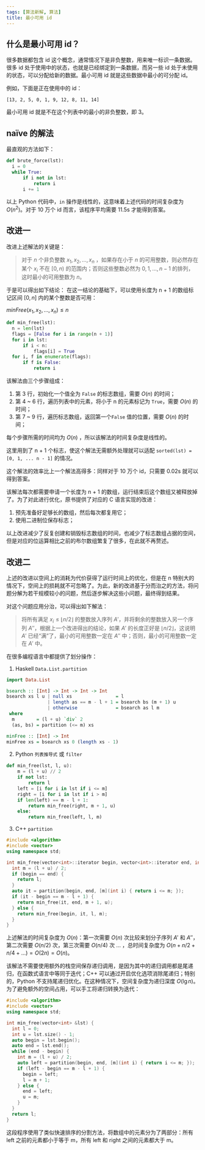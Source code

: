 ```yaml
---
tags: [算法新解, 算法]
title: 最小可用 id
---
```


## 什么是最小可用 id？

很多数据都包含 id 这个概念，通常情况下是非负整数，用来唯一标识一条数据。很多 id 处于使用中的状态，也就是已经绑定到一条数据，而另一些 id 处于未使用的状态，可以分配给新的数据。最小可用 id 就是这些数据中最小的可分配 id。

<!--truncate-->

例如，下面是正在使用中的 id：

```
[13, 2, 5, 0, 1, 9, 12, 8, 11, 14]
```

最小可用 id 就是不在这个列表中的最小的非负整数，即 3。

## naïve 的解法

最直观的方法如下：

```python
def brute_force(lst):
  i = 0
  while True:
      if i not in lst:
          return i
      i += 1
```

以上 Python 代码中，`in` 操作是线性的，这意味着上述代码的时间复杂度为 $O(n^2)$。对于 10 万个 id 而言，该程序平均需要 11.5s 才能得到答案。

## 改进一

改进上述解法的关键是：

> 对于 $n$ 个非负整数 $x_1, x_2, ..., x_n$ ，如果存在小于 $n$ 的可用整数，则必然存在某个 $x_i$ 不在 $[0, n)$ 的范围内；否则这些整数必然为 $0, 1, ..., n-1$ 的排列，这时最小的可用整数为 $n$。

于是可以得出如下结论：
在这一结论的基础下，可以使用长度为 n + 1 的数组标记区间 $[0, n]$ 内的某个整数是否可用：

$minFree(x_1, x_2, ..., x_n) \leqslant n$

```python
def min_free(lst):
  n = len(lst)
  flags = [False for i in range(n + 1)]
  for i in lst:
      if i < n:
          flags[i] = True
  for i, f in enumerate(flags):
      if f is False:
          return i
```

该解法由三个步骤组成：

1. 第 3 行，初始化一个值全为 `False` 的标志数组，需要 $O(n)$ 的时间；
2. 第 4 ~ 6 行，遍历列表中的元素，将小于 n 的元素标记为 `True`，需要 $O(n)$ 的时间；
3. 第 7 ~ 9 行，遍历标志数组，返回第一个`False` 值的位置，需要 $O(n)$ 的时间；

每个步骤所需的时间均为 $O(n)$ ，所以该解法的时间复杂度是线性的。

这里用到了 n + 1 个标志，使这个解法无需额外处理就可以适配 `sorted(lst) = [0, 1, ... n - 1]` 的情况。

这个解法的效率比上一个解法高得多：同样对于 10 万个 id，只需要 0.02s 就可以得到答案。

该解法每次都需要申请一个长度为 n + 1 的数组，运行结束后这个数组又被释放掉了。为了对此进行优化，原书提供了对应的 C 语言实现的改进：

1. 预先准备好足够长的数组，然后每次都复用它；
2. 使用二进制位保存标志；

以上改进减少了反复创建和销毁标志数组的时间，也减少了标志数组占据的空间，但是对应的位运算相比之前的布尔数组繁复了很多，在此就不再赘述。

## 改进二

上述的改进以空间上的消耗为代价获得了运行时间上的优化，但是在 n 特别大的情况下，空间上的损耗就不可忽略了。为此，新的改进基于分而治之的方法，将问题分解为若干规模较小的问题，然后逐步解决这些小问题，最终得到结果。

对这个问题应用分治，可以得出如下解法：

> 将所有满足 $x_i \leqslant \lfloor n/2 \rfloor$ 的整数放入序列 $A'$，并将剩余的整数放入另一个序列 $A''$，根据上一个改进得出的结论，如果 $A'$ 的长度正好是 $\lfloor n/2 \rfloor$，这说明 $A'$ 已经“满”了，最小的可用整数一定在 $A''$ 中；否则，最小的可用整数一定在 $A'$ 中。

在很多编程语言中都提供了划分操作：

1. Haskell `Data.List.partition`

```haskell
import Data.List

bsearch :: [Int] -> Int -> Int -> Int
bsearch xs l u | null xs                = l
               | length as == m - l + 1 = bsearch bs (m + 1) u
               | otherwise              = bsearch as l m
 where
  m        = (l + u) `div` 2
  (as, bs) = partition (<= m) xs

minFree :: [Int] -> Int
minFree xs = bsearch xs 0 (length xs - 1)
```

2. Python `列表推导式` 或 `filter`

```python
def min_free(lst, l, u):
    m = (l + u) // 2
    if not lst:
        return l
    left = [i for i in lst if i <= m]
    right = [i for i in lst if i > m]
    if len(left) == m - l + 1:
        return min_free(right, m + 1, u)
    else:
        return min_free(left, l, m)
```

3. C++ `partition`

```cpp
#include <algorithm>
#include <vector>
using namespace std;

int min_free(vector<int>::iterator begin, vector<int>::iterator end, int l, int u) {
  int m = (l + u) / 2;
  if (begin == end) {
    return l;
  }
  auto it = partition(begin, end, [m](int i) { return i <= m; });
  if (it - begin == m - l + 1) {
    return min_free(it, end, m + 1, u);
  } else {
    return min_free(begin, it, l, m);
  }
}
```

上述解法的时间复杂度为 $O(n)$：第一次需要 $O(n)$ 次比较来划分子序列 $A'$ 和 $A''$，第二次需要 $O(n/2)$ 次，第三次需要 $O(n/4)$ 次 ... ，总时间复杂度为 $O(n+n/2+n/4+...) = O(2n) = O(n)$。

该解法不需要使用额外的栈空间保存递归调用，是因为其中的递归调用都是尾递归，在函数式语言中等同于迭代；C++ 可以通过开启优化选项消除尾递归；特别的，Python 不支持尾递归优化。在这种情况下，空间复杂度为递归深度 $O(\lg n)$。为了避免额外的空间占用，可以手工将递归转换为迭代：

```cpp
#include <algorithm>
#include <vector>
using namespace std;

int min_free(vector<int> &lst) {
  int l = 0;
  int u = lst.size() - 1;
  auto begin = lst.begin();
  auto end = lst.end();
  while (end - begin) {
    int m = (l + u) / 2;
    auto left = partition(begin, end, [m](int i) { return i <= m; });
    if (left - begin == m - l + 1) {
      begin = left;
      l = m + 1;
    } else {
      end = left;
      u = m;
    }
  }
  return l;
}
```

这段程序使用了类似快速排序的分割方法，将数组中的元素分为了两部分：所有 left 之前的元素都小于等于 m，所有 left 和 right 之间的元素都大于 m。
